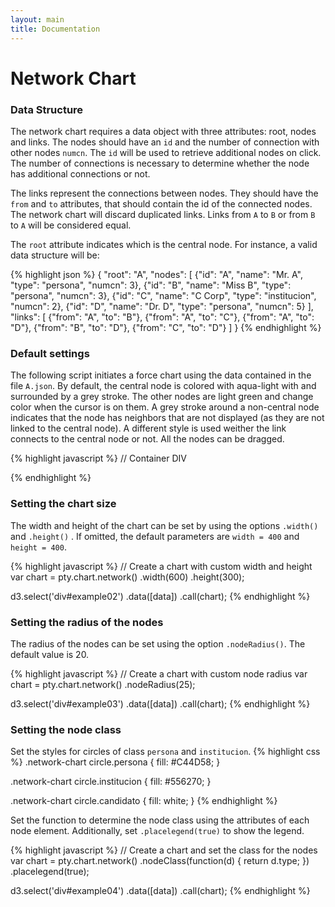 ```yaml
---
layout: main
title: Documentation
---
```


<link href="{{ site.baseurl }}/css/pty.css" rel="stylesheet">
<script src="{{ site.baseurl }}/js/lib/d3.min.js"></script>
<script src="{{ site.baseurl }}/src/pty.js"></script>
<link href="//netdna.bootstrapcdn.com/font-awesome/4.0.3/css/font-awesome.css" rel="stylesheet">

# Network Chart

<div class="row">
    <div class="col-md-12">
        <div id="chart01"></div>
    </div>
</div>


<script>
    var width = parseInt(d3.select('#chart01').style('width'), 10),
        height = 400;

	var chart01 = pty.chart.network()
		.width(width)
		.height(height)
        .nodeRadius(10)
        .nodeLabel(function(d) { return d.name; })
        .nodeBaseURL(function(d) { return '{{site.baseurl}}/data/' + d.id + '.json'; })
        .nodeURL(function(d) { return '{{site.baseurl}}/pages/' + d.id; });

	d3.json('{{ site.baseurl }}/data/A.json', function(error, data) {

		if (error) { return error; }

		d3.select('#chart01').data([data]).call(chart01);
	});
</script>

<h3><span class="glyphicon glyphicon-bookmark"></span> Data Structure</h3>

The network chart requires a data object with three attributes: root, nodes and links. The nodes should have an `id` and the number of connection with other nodes `numcn`. The `id` will be used to retrieve additional nodes on click. The number of connections is necessary to determine whether the node has additional connections or not.

The links represent the connections between nodes. They should have the `from` and `to` attributes, that should contain the id of the connected nodes. The network chart will discard duplicated links. Links from `A` to `B` or from `B` to `A` will be considered equal.

The `root` attribute indicates which is the central node. For instance, a valid data structure will be:

{% highlight json %}
{
  "root": "A",
  "nodes": [
    {"id": "A", "name": "Mr. A",  "type": "persona",     "numcn": 3},
    {"id": "B", "name": "Miss B", "type": "persona",     "numcn": 3},
    {"id": "C", "name": "C Corp", "type": "institucion", "numcn": 2},
    {"id": "D", "name": "Dr. D",  "type": "persona",     "numcn": 5}
  ],
  "links": [
    {"from": "A", "to": "B"},
    {"from": "A", "to": "C"},
    {"from": "A", "to": "D"},
    {"from": "B", "to": "D"},
    {"from": "C", "to": "D"}
  ]
}
{% endhighlight %}


<h3><span class="glyphicon glyphicon-bookmark"></span> Default settings</h3>

The following script initiates a force chart using the data contained in the file `A.json`. By default, the central node is colored with aqua-light with and surrounded by a grey stroke. The other nodes are light green and change color when the cursor is on them. A grey stroke around a non-central node indicates that the node has neighbors that are not displayed (as they are not linked to the central node). A different style is used weither the link connects to the central node or not. All the nodes can be dragged.

{% highlight javascript %}
// Container DIV
<div id="example01"></div>

<script>
    d3.json('{{ site.baseurl }}/data/A.json', function(error, data) {

        // Create a chart with the default options
        var chart = pty.chart.network();

        d3.select('div#example01')
            .data([data])
            .call(chart);
    });
</script>
{% endhighlight %}

<div id="example01" class="example"></div>

<script>
    d3.json('{{ site.baseurl }}/data/A.json', function(error, data) {

        // Create a chart with the default options
        var chart = pty.chart.network();

        d3.select('div#example01')
            .data([data])
            .call(chart);
    });
</script>

<h3><span class="glyphicon glyphicon-bookmark"></span> Setting the chart size</h3>

The width and height of the chart can be set by using the options `.width()` and `.height()` . If omitted, the default parameters are `width = 400` and `height = 400`.

{% highlight javascript %}
// Create a chart with custom width and height
var chart = pty.chart.network()
    .width(600)
    .height(300);

d3.select('div#example02')
    .data([data])
    .call(chart);
{% endhighlight %}

<div id="example02" class="example"></div>

<script>
    d3.json('{{ site.baseurl }}/data/A.json', function(error, data) {

        var chart = pty.chart.network()
            .width(600)
            .height(300);

        d3.select('div#example02')
            .data([data])
            .call(chart);
    });
</script>

<h3><span class="glyphicon glyphicon-bookmark"></span> Setting the radius of the nodes</h3>

The radius of the nodes can be set using the option `.nodeRadius()`. The default value is 20.

{% highlight javascript %}
// Create a chart with custom node radius
var chart = pty.chart.network()
    .nodeRadius(25);

d3.select('div#example03')
    .data([data])
    .call(chart);
{% endhighlight %}

<div id="example03" class="example"></div>

<script>
    d3.json('{{ site.baseurl }}/data/A.json', function(error, data) {

        // Create a chart with the default options
        var chart = pty.chart.network()
            .nodeRadius(25);

        d3.select('div#example03')
            .data([data])
            .call(chart);
    });
</script>

<h3><span class="glyphicon glyphicon-bookmark"></span> Setting the node class</h3>

Set the styles for circles of class `persona` and `institucion`.
{% highlight css %}
.network-chart circle.persona {
    fill: #C44D58;
}

.network-chart circle.institucion {
    fill: #556270;
}

.network-chart circle.candidato {
    fill: white;
}
{% endhighlight %}

Set the function to determine the node class using the attributes of each node element. Additionally, set `.placelegend(true)` to show the legend.

{% highlight javascript %}
// Create a chart and set the class for the nodes
var chart = pty.chart.network()
    .nodeClass(function(d) { return d.type; })
    .placelegend(true);

d3.select('div#example04')
    .data([data])
    .call(chart);
{% endhighlight %}

<div>
    <style>
        .network-chart circle.persona {
            fill: #C44D58;
        }

        .network-chart circle.institucion {
            fill: #556270;
        }

        .network-chart circle.candidato {
            fill: white;
        }
    </style>
</div>

<div id="example04" class="example"></div>

<script>
    d3.json('{{ site.baseurl }}/data/E.json', function(error, data) {

        // Create a chart with the default options
        var chart = pty.chart.network()
            .nodeClass(function(d) { return d.type; })
            .placelegend(true);

        d3.select('div#example04')
            .data([data])
            .call(chart);
    });
</script>


<h3><span class="glyphicon glyphicon-bookmark"></span> Adding Labels</h3>

{% highlight javascript %}
var chart = pty.chart.network()
    .nodeLabel(function(d) { return d.name; });

d3.select('div#example05')
    .data([data])
    .call(chart);
{% endhighlight %}

<div class="example" id="example05"></div>

<script>
    d3.json('{{ site.baseurl }}/data/A.json', function(error, data) {

        // Create a chart with the default options
        var chart = pty.chart.network()
            .nodeLabel(function(d) { return d.name; });

        d3.select('div#example05')
            .data([data])
            .call(chart);
    });
</script>


<h3><span class="glyphicon glyphicon-bookmark"></span> Basic Settings of the Force Layout</h3>

The user can change the values of the charge, friction, link distance and link strength using the options `.charge()`, `.friction()`, `.linkDistance()` and `linkStrength()` respectively. These are standard properties of the force layout and a complete documentation can be found in the [D3 force layout documentation](https://github.com/mbostock/d3/wiki/Force-Layout). By default, the central node is initially pinned to the center and stays pinned to any location it is dragged to. This can be changed with the option `.fixCenter(false)`.

<h3><span class="glyphicon glyphicon-bookmark" class=""></span> Adding new nodes on click</h3>

In the following example, nodes `B` and `D` have neighbors that are not displayed initially, because they are not connected to the central node `A`. If the `nodeBaseURL` attribute is set, clicking on `B` will retrieve the nodes from `data/B.json` and add them to the chart.

{% highlight javascript %}
// Set the function to generate the URL of each node
var chart = pty.chart.network()
    .nodeBaseURL(function(d) { return 'data/' + d.id + '.json'; });

// Bind the container div to the data and invoke the chart
d3.select('div#chart')
    .data([data])
    .call(chart);
{% endhighlight %}

<div id="example06" class="example"></div>

<script>
    d3.json('{{ site.baseurl }}/data/A.json', function(error, data) {

        if (error) { return error; }

        var width = 600,
            height = 400;

        var chart01 = pty.chart.network()
            .width(width)
            .height(height)
            .nodeRadius(15)
            .nodeBaseURL(function(d) { return '{{site.baseurl}}/data/' + d.id + '.json'; });


        d3.select('div#example06').data([data]).call(chart01);
    });
</script>


<h3><span class="glyphicon glyphicon-bookmark" class=""></span> Setting link to a new entity</h3>

In the following example, when the user clicks on a node, a link appears on the bottom left of the chart. The text corresponds to the `.nodeLabel()` while the link can be set using `.nodeURL()`.

{% highlight javascript %}
// Set the function to generate the URL of each node
var chart = pty.chart.network()
    .nodeLabel(function(d) { return d.name; })
    .nodeURL(function(d) { return '{{site.baseurl}}/pages/' + d.id; });

// Bind the container div to the data and invoke the chart
d3.select('div#chart')
    .data([data])
    .call(chart);
{% endhighlight %}

<div id="example07" class="example"></div>

<script>
    d3.json('{{ site.baseurl }}/data/A.json', function(error, data) {

        if (error) { return error; }

        var width = 600,
            height = 400;

        var chart02 = pty.chart.network()
            .width(width)
            .height(height)
            .nodeRadius(15)
            .nodeLabel(function(d) { return d.name; })
            .nodeBaseURL(function(d) { return '{{site.baseurl}}/data/' + d.id + '.json'; })
            .nodeURL(function(d) { return '{{site.baseurl}}/pages/' + d.id; });


        d3.select('div#example07').data([data]).call(chart02);
    });
</script>

<h3><span class="glyphicon glyphicon-bookmark"></span> Embed</h3>

Create a page containing a single network chart (see [here]({{site.baseurl}}/embed) for instance) and insert the `embed` tag with appropiate values.

{% highlight html %}
<embed type="text/html" src="{{ site.baseurl }}/embed" width="640" height="480">
{% endhighlight %}

<embed type="text/html" src="{{ site.baseurl }}/embed" width="640" height="480">


